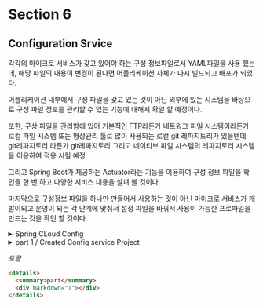 # Section 6

## Configuration Srvice

각각의 마이크로 서비스가 갖고 있어야 하는 구성 정보파일로서 YAML파일을 사용 했는데, 해당 파일의 내용이 변경이 된다면 어플리케이션 자체가 다시 빌드되고 배포가 되었다.

어플리케이션 내부에서 구성 파일을 갖고 있는 것이 아닌 외부에 있는 시스템을 바탕으로 구성 파일 정보를 관리할 수 있는 기능에 대해서 확일 할 예정이다.

또한, 구상 파일을 관리함에 있어 기본적인 FTP라든가 네트워크 파일 시스템이라든가 로컬 파일 시스템 또는 형상관리 툴로 많이 사용되는 로컬 git 레파지토리가 있을텐데 git레파지토리 라든가 git레파지토리 그리고 네이티브 파일 시스템의 레파지토리 시스템을 이용하여 적용 시킬 예정

그리고 Spring Boot가 제공하는 Actuator라는 기능을 이용하여 구성 정보 파일을 확인을 한 번 하고 다양한 서비스 내용을 살펴 볼 것이다.

마지막으로 구성정보 파일을 하나만 만들어서 사용하는 것이 아닌 마이크로 서비스가 개발이되고 운영이 되는 각 단계에 맞춰서 설정 파일을 바꿔서 사용이 가능한 프로파일을 만드는 것을 확인 할 것이다.

<details>
  <summary> Spring CLoud Config</summary>
  <div markdown="1">

## Spring Cloud Config

- 분산 시스템에서 서버, 클라이언트 구성에 필요한 정보(application.yml)를 외부에서 관리
- 하나의 중앙화 된 저장소에서 구성 요소 관리 가능
- 각 서비스를 재빌드를 하지 않고, 즉시 적용이 가능
- 어플리케이션 배포 파이프 라인을 통하여 `DEV-AUT-PROD`환경에 맞는 구성 정보 사용
  - 각각의 환경마다 사용하는 환경 설정이 다를 수 있다. 예를 들어 데이터베이스 정보, 게이트웨이의 IP 주소, 테스트를 위한 어떤 특정한 값이라든가 환경마다 다르게 가질 수 있다.
    여기서 다르게 가질 수 있다라는 것은 각 환경에 따라 자유로운 변경이 가능해야 한다.

![](https://i.postimg.cc/LXVMBFTQ/1-Sck-Da-Xx-M3o9nds3-FZMZIz-Q.webp)

  </div>
</details>

<details>
  <summary>part 1 / Created Config service Project </summary>
  <div markdown="1">

해당 파일은 설정하고 push는 하지 않을 생각이다. 왜냐하면 해당 파일의 설정 내용은 로컬에서 한정적으로 관리하기 위해서다.

프로젝트 생성 후 어플리케이션 파일에 `@EnableConfigServer` 어노테이션을 추가한다.  
해당 어노테이션은 Spring Cloud Config Server를 활성화하기 위한 설정이다. 해당 어노테이션을 사용하면 애플리케이션이 외부 Git, SVN, 파일 시스템 등에서 구성 정보를 가져와서 클라이언트 애플리케이션에 제공하는 역할을 한다.  
즉, 분산 환경에서 중앙 집중식으로 설정을 관리할 수 있게 해준다.

yaml설정 파일로 이동하여

```yaml
spring:
  application:
    name: config-service
  cloud:
    config:
      server:
        git:
          uri: file:///C://Users//ljy53/Desktop/git/git-local-repo
```

이 처럼 폴더 위치를 지정을 해주고 프로젝트를 실행을 해준다.  
[ecommerce.yml](http://localhost:8888/ecommerce/default)확인을 하면 설정 코드가 나타날 것이다.

여ꈰ서 `ecommerce/default`로 접속을 하였다. 추가적으로 `ecommerce/test`로 접속을 하게되면 같은 파일의 내용을 보여준다.  
이는 test라는 프로파일이 없기 때문에 default를 보여준 것이다.

  </div>
</details>

_토글_

```html
<details>
  <summary>part</summary>
  <div markdown="1"></div>
</details>
```
